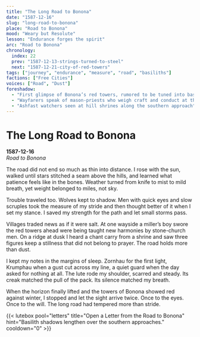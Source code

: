 ```yaml
---
title: "The Long Road to Bonona"
date: "1587-12-16"
slug: "long-road-to-bonona"
place: "Road to Bonona"
mood: "Weary but Resolute"
lesson: "Endurance forges the spirit"
arc: "Road to Bonona"
chronology:
  index: 22
  prev: "1587-12-13-strings-turned-to-steel"
  next: "1587-12-21-city-of-red-towers"
tags: ["journey", "endurance", "measure", "road", "basiliths"]
factions: ["Free Cities"]
voices: ["Road", "Dust"]
foreshadow:
  - "First glimpse of Bonona’s red towers, rumored to be tuned into basiliths"
  - "Wayfarers speak of mason-priests who weigh craft and conduct at the gates"
  - "Ashfast watchers seen at hill shrines along the southern approach"
---
```


# The Long Road to Bonona  
**1587-12-16**  
*Road to Bonona*

The road did not end so much as thin into distance. I rose with the sun, walked until stars stitched a seam above the hills, and learned what patience feels like in the bones. Weather turned from knife to mist to mild breath, yet weight belonged to miles, not sky.

Trouble traveled too. Wolves kept to shadow. Men with quick eyes and slow scruples took the measure of my stride and then thought better of it when I set my stance. I saved my strength for the path and let small storms pass.

Villages traded news as if it were salt. At one wayside a miller’s boy swore the red towers ahead were being taught new harmonies by stone-church men. On a ridge at dusk I heard a chant carry from a shrine and saw three figures keep a stillness that did not belong to prayer. The road holds more than dust.

I kept my notes in the margins of sleep. Zornhau for the first light, Krumphau when a gust cut across my line, a quiet guard when the day asked for nothing at all. The lute rode my shoulder, scarred and steady. Its creak matched the pull of the pack. Its silence matched my breath.

When the horizon finally lifted and the towers of Bonona showed red against winter, I stopped and let the sight arrive twice. Once to the eyes. Once to the will. The long road had tempered more than stride.

{{< lutebox pool="letters" title="Open a Letter from the Road to Bonona" hint="Basilith shadows lengthen over the southern approaches." cooldown="0" >}}

